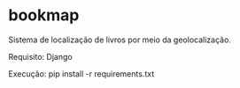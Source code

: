 # bookmap

Sistema de localização de livros por meio da geolocalização.

Requisito: Django

Execução: pip install -r requirements.txt


